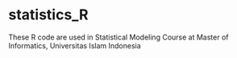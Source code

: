 # statistics_R

These R code are used in Statistical Modeling Course at Master of Informatics, Universitas Islam Indonesia 
